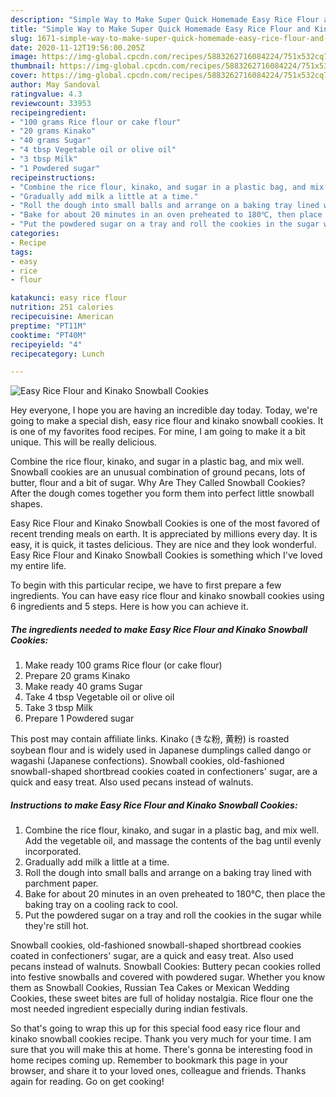 ```yaml
---
description: "Simple Way to Make Super Quick Homemade Easy Rice Flour and Kinako Snowball Cookies"
title: "Simple Way to Make Super Quick Homemade Easy Rice Flour and Kinako Snowball Cookies"
slug: 1671-simple-way-to-make-super-quick-homemade-easy-rice-flour-and-kinako-snowball-cookies
date: 2020-11-12T19:56:00.205Z
image: https://img-global.cpcdn.com/recipes/5883262716084224/751x532cq70/easy-rice-flour-and-kinako-snowball-cookies-recipe-main-photo.jpg
thumbnail: https://img-global.cpcdn.com/recipes/5883262716084224/751x532cq70/easy-rice-flour-and-kinako-snowball-cookies-recipe-main-photo.jpg
cover: https://img-global.cpcdn.com/recipes/5883262716084224/751x532cq70/easy-rice-flour-and-kinako-snowball-cookies-recipe-main-photo.jpg
author: May Sandoval
ratingvalue: 4.3
reviewcount: 33953
recipeingredient:
- "100 grams Rice flour or cake flour"
- "20 grams Kinako"
- "40 grams Sugar"
- "4 tbsp Vegetable oil or olive oil"
- "3 tbsp Milk"
- "1 Powdered sugar"
recipeinstructions:
- "Combine the rice flour, kinako, and sugar in a plastic bag, and mix well. Add the vegetable oil, and massage the contents of the bag until evenly incorporated."
- "Gradually add milk a little at a time."
- "Roll the dough into small balls and arrange on a baking tray lined with parchment paper."
- "Bake for about 20 minutes in an oven preheated to 180℃, then place the baking tray on a cooling rack to cool."
- "Put the powdered sugar on a tray and roll the cookies in the sugar while they&#39;re still hot."
categories:
- Recipe
tags:
- easy
- rice
- flour

katakunci: easy rice flour 
nutrition: 251 calories
recipecuisine: American
preptime: "PT11M"
cooktime: "PT40M"
recipeyield: "4"
recipecategory: Lunch

---
```



![Easy Rice Flour and Kinako Snowball Cookies](https://img-global.cpcdn.com/recipes/5883262716084224/751x532cq70/easy-rice-flour-and-kinako-snowball-cookies-recipe-main-photo.jpg)

Hey everyone, I hope you are having an incredible day today. Today, we're going to make a special dish, easy rice flour and kinako snowball cookies. It is one of my favorites food recipes. For mine, I am going to make it a bit unique. This will be really delicious.

Combine the rice flour, kinako, and sugar in a plastic bag, and mix well. Snowball cookies are an unusual combination of ground pecans, lots of butter, flour and a bit of sugar. Why Are They Called Snowball Cookies? After the dough comes together you form them into perfect little snowball shapes.

Easy Rice Flour and Kinako Snowball Cookies is one of the most favored of recent trending meals on earth. It is appreciated by millions every day. It is easy, it is quick, it tastes delicious. They are nice and they look wonderful. Easy Rice Flour and Kinako Snowball Cookies is something which I've loved my entire life.


To begin with this particular recipe, we have to first prepare a few ingredients. You can have easy rice flour and kinako snowball cookies using 6 ingredients and 5 steps. Here is how you can achieve it.

<!--inarticleads1-->

##### The ingredients needed to make Easy Rice Flour and Kinako Snowball Cookies:

1. Make ready 100 grams Rice flour (or cake flour)
1. Prepare 20 grams Kinako
1. Make ready 40 grams Sugar
1. Take 4 tbsp Vegetable oil or olive oil
1. Take 3 tbsp Milk
1. Prepare 1 Powdered sugar


This post may contain affiliate links. Kinako (きな粉, 黄粉) is roasted soybean flour and is widely used in Japanese dumplings called dango or wagashi (Japanese confections). Snowball cookies, old-fashioned snowball-shaped shortbread cookies coated in confectioners&#39; sugar, are a quick and easy treat. Also used pecans instead of walnuts. 

<!--inarticleads2-->

##### Instructions to make Easy Rice Flour and Kinako Snowball Cookies:

1. Combine the rice flour, kinako, and sugar in a plastic bag, and mix well. Add the vegetable oil, and massage the contents of the bag until evenly incorporated.
1. Gradually add milk a little at a time.
1. Roll the dough into small balls and arrange on a baking tray lined with parchment paper.
1. Bake for about 20 minutes in an oven preheated to 180℃, then place the baking tray on a cooling rack to cool.
1. Put the powdered sugar on a tray and roll the cookies in the sugar while they&#39;re still hot.


Snowball cookies, old-fashioned snowball-shaped shortbread cookies coated in confectioners&#39; sugar, are a quick and easy treat. Also used pecans instead of walnuts. Snowball Cookies: Buttery pecan cookies rolled into festive snowballs and covered with powdered sugar. Whether you know them as Snowball Cookies, Russian Tea Cakes or Mexican Wedding Cookies, these sweet bites are full of holiday nostalgia. Rice flour one the most needed ingredient especially during indian festivals. 

So that's going to wrap this up for this special food easy rice flour and kinako snowball cookies recipe. Thank you very much for your time. I am sure that you will make this at home. There's gonna be interesting food in home recipes coming up. Remember to bookmark this page in your browser, and share it to your loved ones, colleague and friends. Thanks again for reading. Go on get cooking!
